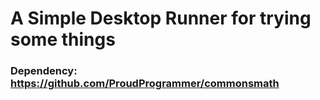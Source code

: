 # A Simple Desktop Runner for trying some things

### Dependency: https://github.com/ProudProgrammer/commonsmath
